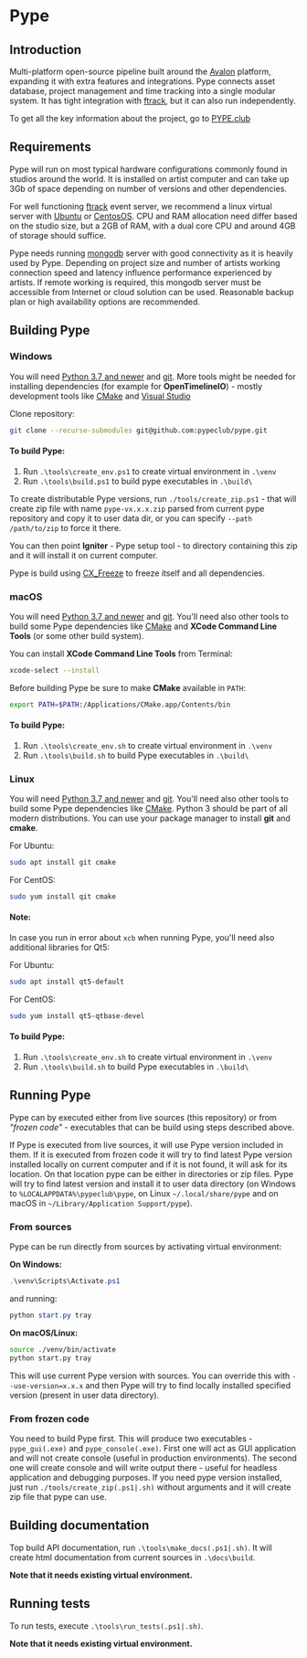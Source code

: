 
Pype
====

Introduction
------------

Multi-platform open-source pipeline built around the [Avalon](https://getavalon.github.io/) platform,
expanding it with extra features and integrations. Pype connects asset database, project management
and time tracking into a single modular system. It has tight integration
with [ftrack](https://www.ftrack.com/en/), but it can also run independently.

To get all the key information about the project, go to [PYPE.club](http://pype.club)

Requirements
------------
Pype will run on most typical hardware configurations commonly found in studios around the world.
It is installed on artist computer and can take up 3Gb of space depending on number of versions
and other dependencies.

For well functioning [ftrack](https://www.ftrack.com/en/) event server, we recommend a
linux virtual server with [Ubuntu](https://ubuntu.com/) or [CentosOS](https://www.centos.org/).
CPU and RAM allocation need differ based on the studio size, but a 2GB of RAM, with a
dual core CPU and around 4GB of storage should suffice.

Pype needs running [mongodb](https://www.mongodb.com/) server with good connectivity as it is
heavily used by Pype. Depending on project size and number of artists working connection speed and
latency influence performance experienced by artists. If remote working is required, this mongodb
server must be accessible from Internet or cloud solution can be used. Reasonable backup plan
or high availability options are recommended.

Building Pype
-------------

### Windows

You will need [Python 3.7 and newer](https://www.python.org/downloads/) and [git](https://git-scm.com/downloads).
More tools might be needed for installing dependencies (for example for **OpenTimelineIO**) - mostly
development tools like [CMake](https://cmake.org/) and [Visual Studio](https://visualstudio.microsoft.com/cs/downloads/)

Clone repository:
```sh
git clone --recurse-submodules git@github.com:pypeclub/pype.git
```

#### To build Pype:

1) Run `.\tools\create_env.ps1` to create virtual environment in `.\venv`
2) Run `.\tools\build.ps1` to build pype executables in `.\build\`

To create distributable Pype versions, run `./tools/create_zip.ps1` - that will
create zip file with name `pype-vx.x.x.zip` parsed from current pype repository and
copy it to user data dir, or you can specify `--path /path/to/zip` to force it there.

You can then point **Igniter** - Pype setup tool - to directory containing this zip and
it will install it on current computer.

Pype is build using [CX_Freeze](https://cx-freeze.readthedocs.io/en/latest) to freeze itself and all dependencies.

### macOS

You will need [Python 3.7 and newer](https://www.python.org/downloads/) and [git](https://git-scm.com/downloads). You'll need also other tools to build
some Pype dependencies like [CMake](https://cmake.org/) and **XCode Command Line Tools** (or some other build system).

You can install **XCode Command Line Tools** from Terminal:
```sh
xcode-select --install
```

Before building Pype be sure to make **CMake** available in `PATH`:
```sh
export PATH=$PATH:/Applications/CMake.app/Contents/bin
```

#### To build Pype:

1) Run `.\tools\create_env.sh` to create virtual environment in `.\venv`
2) Run `.\tools\build.sh` to build Pype executables in `.\build\`


### Linux

You will need [Python 3.7 and newer](https://www.python.org/downloads/) and [git](https://git-scm.com/downloads). You'll need also other tools to build
some Pype dependencies like [CMake](https://cmake.org/). Python 3 should be part of all modern distributions. You can use your package manager to install **git** and **cmake**.

For Ubuntu:
```sh
sudo apt install git cmake
```

For CentOS:
```sh
sudo yum install qit cmake
```

#### Note:
In case you run in error about `xcb` when running Pype,
you'll need also additional libraries for Qt5:

For Ubuntu:
```sh
sudo apt install qt5-default
```
For CentOS:
```sh
sudo yum install qt5-qtbase-devel
```

#### To build Pype:

1) Run `.\tools\create_env.sh` to create virtual environment in `.\venv`
2) Run `.\tools\build.sh` to build Pype executables in `.\build\`



Running Pype
------------

Pype can by executed either from live sources (this repository) or from
*"frozen code"* - executables that can be build using steps described above.

If Pype is executed from live sources, it will use Pype version included in them. If
it is executed from frozen code it will try to find latest Pype version installed locally
on current computer and if it is not found, it will ask for its location. On that location
pype can be either in directories or zip files. Pype will try to find latest version and
install it to user data directory (on Windows to `%LOCALAPPDATA%\pypeclub\pype`, on Linux
`~/.local/share/pype` and on macOS in `~/Library/Application Support/pype`).

### From sources
Pype can be run directly from sources by activating virtual environment:

**On Windows:**
```powershell
.\venv\Scripts\Activate.ps1
```
and running:
```powershell
python start.py tray
```
**On macOS/Linux:**
```sh
source ./venv/bin/activate
python start.py tray
```


This will use current Pype version with sources. You can override this with `--use-version=x.x.x` and
then Pype will try to find locally installed specified version (present in user data directory).

### From frozen code

You need to build Pype first. This will produce two executables - `pype_gui(.exe)` and `pype_console(.exe)`.
First one will act as GUI application and will not create console (useful in production environments).
The second one will create console and will write output there - useful for headless application and
debugging purposes. If you need pype version installed, just run `./tools/create_zip(.ps1|.sh)` without
arguments and it will create zip file that pype can use.


Building documentation
----------------------

Top build API documentation, run `.\tools\make_docs(.ps1|.sh)`. It will create html documentation
from current sources in `.\docs\build`.

**Note that it needs existing virtual environment.**

Running tests
-------------

To run tests, execute `.\tools\run_tests(.ps1|.sh)`.

**Note that it needs existing virtual environment.**
